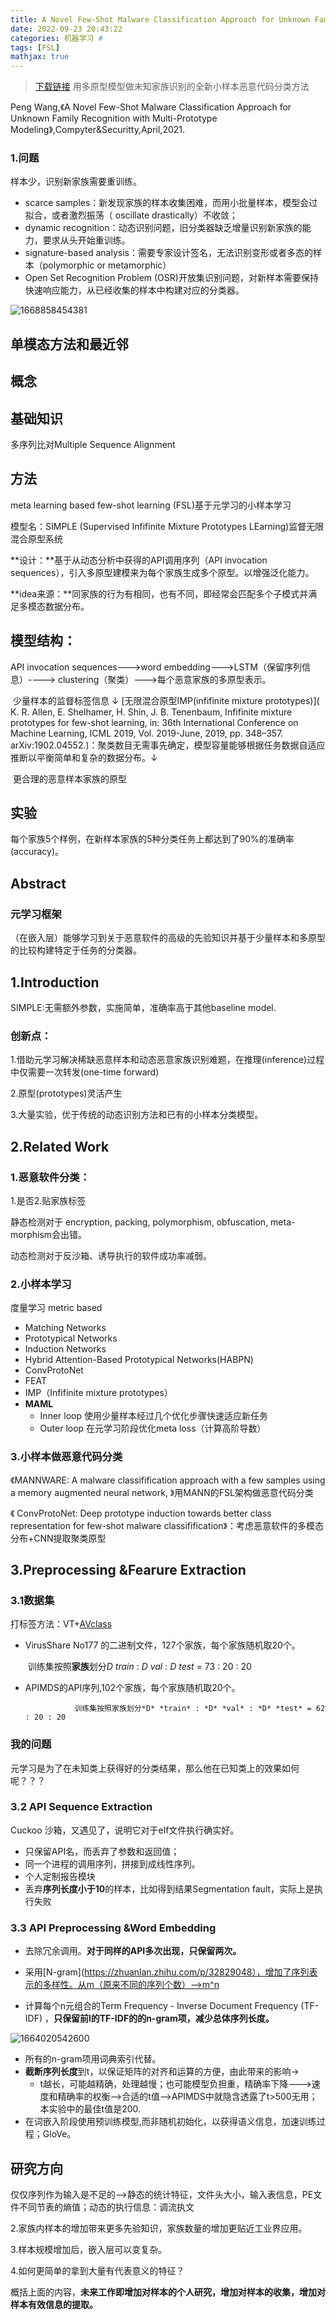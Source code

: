 ```yaml
---
title: A Novel Few-Shot Malware Classification Approach for Unknown Family Recognition with Multi-Prototype Modeling
date: 2022-09-23 20:43:22
categories: 机器学习 #
tags: [FSL]
mathjax: true
---
```




> [下载链接](https://www.researchgate.net/publication/350960578) 用多原型模型做未知家族识别的全新小样本恶意代码分类方法

Peng Wang,《A Novel Few-Shot Malware Classification Approach for Unknown Family Recognition with Multi-Prototype Modeling》,Compyter&Securitty,April,2021. 

### 1.问题

样本少，识别新家族需要重训练。

-  scarce samples：新发现家族的样本收集困难，而用小批量样本，模型会过拟合，或者激烈振荡（ oscillate drastically）不收敛；
- dynamic recognition：动态识别问题，旧分类器缺乏增量识别新家族的能力，要求从头开始重训练。
- signature-based analysis：需要专家设计签名，无法识别变形或者多态的样本（polymorphic or metamorphic）
- Open Set Recognition Problem (OSR)开放集识别问题，对新样本需要保持快速响应能力，从已经收集的样本中构建对应的分类器。

![1668858454381](Few-Shot03/1668858454381.png)



## 单模态方法和最近邻









## 概念











## 基础知识

多序列比对Multiple Sequence Alignment



## 方法

meta learning based few-shot learning (FSL)基于元学习的小样本学习

模型名：SIMPLE (Supervised Infifinite Mixture Prototypes LEarning)监督无限混合原型系统

**设计：**基于从动态分析中获得的API调用序列（API invocation sequences），引入多原型建模来为每个家族生成多个原型。以增强泛化能力。

**idea来源：**同家族的行为有相同，也有不同，即经常会匹配多个子模式并满足多模态数据分布。

## 模型结构：

API invocation sequences--->word embedding--->LSTM（保留序列信息）----> clustering（聚类）--->每个恶意家族的多原型表示。

​																		少量样本的监督标签信息
  																			   ↓
[无限混合原型IMP(infifinite mixture prototypes)]( K. R. Allen, E. Shelhamer, H. Shin, J. B. Tenenbaum, Infifinite mixture prototypes for few-shot learning, in: 36th International Conference on Machine Learning, ICML 2019, Vol. 2019-June, 2019, pp. 348–357. arXiv:1902.04552.)：聚类数目无需事先确定，模型容量能够根据任务数据自适应推断以平衡简单和复杂的数据分布。↓

​																			更合理的恶意样本家族的原型

<!-- more -->

## 实验

每个家族5个样例，在新样本家族的5种分类任务上都达到了90%的准确率(accuracy)。

## Abstract



### 元学习框架

（在嵌入层）能够学习到关于恶意软件的高级的先验知识并基于少量样本和多原型的比较构建特定于任务的分类器。

## 1.Introduction

SIMPLE:无需额外参数，实施简单，准确率高于其他baseline model.

### 创新点：

1.借助元学习解决稀缺恶意样本和动态恶意家族识别难题，在推理(inference)过程中仅需要一次转发(one-time forward)

2.原型(prototypes)灵活产生

3.大量实验，优于传统的动态识别方法和已有的小样本分类模型。

## 2.Related Work

### 1.恶意软件分类：

1.是否2.贴家族标签

静态检测对于 encryption, packing, polymorphism, obfuscation, meta-morphism会出错。

动态检测对于反沙箱、诱导执行的软件成功率减弱。

### 2.小样本学习

度量学习 metric based

- Matching Networks
-  Prototypical Networks
-  Induction Networks
-  Hybrid Attention-Based Prototypical Networks(HABPN) 
-  ConvProtoNet
- FEAT
- IMP（Infifinite mixture prototypes）
- **MAML**
  - Inner loop  使用少量样本经过几个优化步骤快速适应新任务
  - Outer loop  在元学习阶段优化meta loss（计算高阶导数）

### 3.小样本做恶意代码分类

《MANNWARE: A malware classifification approach with a few samples using a memory augmented neural network, 》用MANN的FSL架构做恶意代码分类

《 ConvProtoNet: Deep prototype induction towards better class representation for few-shot malware classifification》：考虑恶意软件的多模态分布+CNN提取聚类原型



## 3.Preprocessing &Fearure Extraction

### 3.1数据集  

打标签方法：VT+[AVclass](https://software.imdea.org/~juanca/papers/avclass_raid16.pdf)

- VirusShare No177 的二进制文件，127个家族，每个家族随机取20个。

  ​		训练集按照**家族**划分*D* *train* : *D* *val* : *D* *test* = 73 : 20 : 20 

- APIMDS的API序列,102个家族，每个家族随机取20个。

  		​         训练集按照家族划分*D* *train* : *D* *val* : *D* *test* = 62 : 20 : 20 

### 我的问题

元学习是为了在未知类上获得好的分类结果，那么他在已知类上的效果如何呢？？？

### 3.2 API Sequence Extraction

Cuckoo 沙箱，又遇见了，说明它对于elf文件执行确实好。

- 只保留API名，而丢弃了参数和返回值；
- 同一个进程的调用序列，拼接到成线性序列。
- 个人定制报告模块
- 丢弃**序列长度小于10**的样本，比如得到结果Segmentation fault，实际上是执行失败

### 3.3 API Preprocessing &Word Embedding

- 去除冗余调用。**对于同样的API多次出现，只保留两次。**

- 采用[N-gram](https://zhuanlan.zhihu.com/p/32829048），增加了序列表示的多样性。从m（原来不同的序列个数）-->m^n
- 计算每个n元组合的Term Frequency - Inverse Document Frequency (TF-IDF) ，**只保留前l的TF-IDF的的n-gram项，减少总体序列长度。**

![1664020542600](Few-Shot03/1664020542600.png)

- 所有的n-gram项用词典索引代替。
- **截断序列长度**到t，以保证矩阵的对齐和运算的方便，由此带来的影响->
  - t越长，可能越精确，处理越慢；也可能模型负担重，精确率下降--->速度和精确率的权衡-->合适的t值-->APIMDS中就隐含透露了t>500无用；本实验中的最佳t值是200.
- 在词嵌入阶段使用预训练模型,而非随机初始化，以获得语义信息，加速训练过程；GloVe。

## 研究方向

仅仅序列作为输入是不足的-->静态的统计特征，文件头大小，输入表信息，PE文件不同节表的熵值；动态的执行信息：调流执文

2.家族内样本的增加带来更多先验知识，家族数量的增加更贴近工业界应用。

3.样本规模增加后，嵌入层可以变复杂。

4.如何更简单的拿到大量有代表意义的特征？



概括上面的内容，**未来工作即增加对样本的个人研究，增加对样本的收集，增加对样本有效信息的提取。**